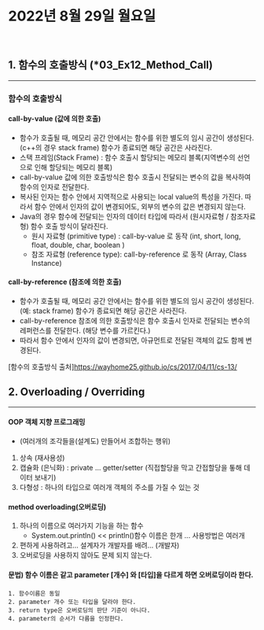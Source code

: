 # 2022년 8월 29일 월요일
<br>


## 1. 함수의 호출방식 (*03_Ex12_Method_Call)
---
### 함수의 호출방식 

#### call-by-value (값에 의한 호출)

+ 함수가 호출될 때, 메모리 공간 안에서는 함수를 위한 별도의 임시 공간이 생성된다. (c++의 경우 stack frame) 함수가 종료되면 해당 공간은 사라진다.
+ 스택 프레임(Stack Frame) : 함수 호출시 할당되는 메모리 블록(지역변수의 선언으로 인해 할당되는 메모리 블록)
+ call-by-value 값에 의한 호출방식은 함수 호출시 전달되는 변수의 값을 복사하여 함수의 인자로 전달한다.
+ 복사된 인자는 함수 안에서 지역적으로 사용되는 local value의 특성을 가진다.
    따라서 함수 안에서 인자의 값이 변경되어도, 외부의 변수의 값은 변경되지 않는다.
+ Java의 경우 함수에 전달되는 인자의 데이터 타입에 따라서 (원시자료형 / 참조자료형) 함수 호출 방식이 달라진다.
    + 원시 자료형 (primitive type) : call-by-value 로 동작 (int, short, long, float, double, char, boolean )
    + 참조 자료형 (reference type): call-by-reference 로 동작 (Array, Class Instance)

#### call-by-reference (참조에 의한 호출)

+ 함수가 호출될 때, 메모리 공간 안에서는 함수를 위한 별도의 임시 공간이 생성된다. (예: stack frame) 함수가 종료되면 해당 공간은 사라진다.
+ call-by-reference 참조에 의한 호출방식은 함수 호출시 인자로 전달되는 변수의 레퍼런스를 전달한다. (해당 변수를 가르킨다.)
+ 따라서 함수 안에서 인자의 값이 변경되면, 아규먼트로 전달된 객체의 값도 함께 변경된다.

[함수의 호출방식 출처]https://wayhome25.github.io/cs/2017/04/11/cs-13/


## 2. Overloading / Overriding 
---

#### OOP 객체 지향 프로그래밍
+ (여러개의 조각들을(설계도) 만들어서 조합하는 행위)

1. 상속 (재사용성)
2. 캡슐화 (은닉화) : private ... getter/setter (직접할당을 막고 간접할당을 톻해 데이터 보내기)
3. 다형성 : 하나의 타입으로 여러개 객체의 주소를 가질 수 있는 것

#### method overloading(오버로딩)
1. 하나의 이름으로 여러가지 기능을 하는 함수
    + System.out.println() << println()함수 이름은 한개 ... 사용방법은 여러개
2. 편하게 사용하려고... 설계자가 개발자를 배려... (개발자)
3. 오버로딩을 사용하지 않아도 문제 되지 않는다.

#### 문법) 함수 이름은 같고 parameter [개수] 와 [타입]을 다르게 하면 오버로딩이라 한다.
    1. 함수이름은 동일
    2. parameter 개수 또는 타입을 달라야 한다.
    3. return type은 오버로딩의 판단 기준이 아니다.
    4. parameter의 순서가 다름을 인정한다.